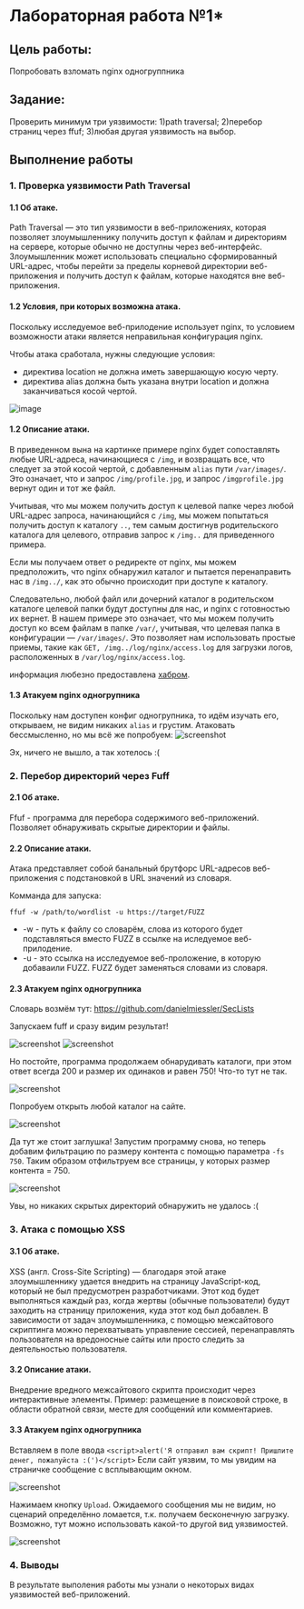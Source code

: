 # Лабораторная работа №1* 

## Цель работы:
Попробовать взломать nginx одногруппника

## Задание:
Проверить минимум три уязвимости:
1)path traversal;
2)перебор страниц через ffuf;
3)любая другая уязвимость на выбор.

## Выполнение работы

### 1. Проверка уязвимости Path Traversal

#### 1.1 Об атаке.
Path Traversal — это тип уязвимости в веб-приложениях, которая позволяет злоумышленнику получить доступ к файлам и директориям на сервере, которые обычно не доступны через веб-интерфейс.
Злоумышленник может использовать специально сформированный URL-адрес, чтобы перейти за пределы корневой директории веб-приложения и получить доступ к файлам, которые находятся вне веб-приложения.

#### 1.2 Условия, при которых возможна атака.
Поскольку исследуемое веб-прилодение использует nginx, то условием возможности атаки является неправильная конфигурация nginx.

Чтобы атака сработала, нужны следующие условия:
- директива location не должна иметь завершающую косую черту.
- директива alias должна быть указана внутри location и должна заканчиваться косой чертой.

![image](img/nginx_path_traversal_vulnerability.png)
 
#### 1.2 Описание атаки.
В приведенном вына на картинке примере nginx будет сопоставлять любые URL-адреса, начинающиеся с `/img`, и возвращать все, что следует за этой косой чертой, с добавленным `alias` пути `/var/images/`.
Это означает, что и запрос `/img/profile.jpg`, и запрос `/imgprofile.jpg` вернут один и тот же файл.

Учитывая, что мы можем получить доступ к целевой папке через любой URL-адрес запроса, начинающийся с `/img`,
мы можем попытаться получить доступ к каталогу `..`, тем самым достигнув родительского каталога для целевого, отправив запрос к `/img..` для приведенного примера.

Если мы получаем ответ о редиректе от nginx, мы можем предположить, что nginx обнаружил каталог и пытается перенаправить нас в `/img../`, как это обычно происходит при доступе к каталогу.

Следовательно, любой файл или дочерний каталог в родительском каталоге целевой папки будут доступны для нас, и nginx с готовностью их вернет.
В нашем примере это означает, что мы можем получить доступ ко всем файлам в папке `/var/`, учитывая, что целевая папка в конфигурации — `/var/images/`.
Это позволяет нам использовать простые приемы, такие как `GET, /img../log/nginx/access.log` для загрузки логов, расположенных в `/var/log/nginx/access.log`.

информация любезно предоставлена [хабром](https://habr.com/ru/articles/745718/).

#### 1.3 Атакуем nginx одногрупника
Поскольку нам доступен конфиг одногрупника, то идём изучать его, открываем, не видим никаких `alias` и грустим. Атаковать бессмысленно, но мы всё же попробуем: 
![screenshot](img/Screenshot_5.png)

Эх, ничего не вышло, а так хотелось :(

### 2. Перебор директорий через Fuff

#### 2.1 Об атаке.
Ffuf - программа для перебора содержимого веб-приложений. Позволяет обнаруживать скрытые директории и файлы. 

#### 2.2 Описание атаки.
Атака представляет собой банальный брутфорс URL-адресов веб-приложения с подстановкой в URL значений из словаря.

Комманда для запуска:

```
ffuf -w /path/to/wordlist -u https://target/FUZZ
``` 

- -w - путь к файлу со словарём, слова из которого будет подставляться вместо FUZZ в ссылке на иследуемое веб-прилодение.
- -u - это ссылка на исследуемое веб-проложение, в которую добаваили FUZZ. FUZZ будет заменяться словами из словаря.

#### 2.3 Атакуем nginx одногрупника
Словарь возмём тут: https://github.com/danielmiessler/SecLists

Запускаем fuff и сразу видим результат!

![screenshot](img/Screenshot_1.png)
![screenshot](img/Screenshot_3.png)

Но постойте, программа продолжаем обнарудивать каталоги, при этом ответ всегда 200 и размер их одинаков и равен 750!
Что-то тут не так.

![screenshot](img/hmm.jpg)

Попробуем открыть любой каталог на сайте. 

![screenshot](img/Screenshot_2.png)

Да тут же стоит заглушка!
Запустим программу снова, но теперь добавим фильтрацию по размеру контента с помощью параметра `-fs 750`. Таким образом отфильтруем все страницы, у которых размер контента = 750.

![screenshot](img/Screenshot_4.png)

Увы, но никаких скрытых директорий обнаружить не удалось :(


### 3. Атака с помощью XSS

#### 3.1 Об атаке.
XSS (англ. Cross-Site Scripting) — благодаря этой атаке злоумышленнику удается внедрить на страницу JavaScript-код, который не был предусмотрен разработчиками. Этот код будет выполняться каждый раз, когда жертвы (обычные пользователи) будут заходить на страницу приложения, куда этот код был добавлен. 
В зависимости от задач злоумышленника, с помощью межсайтового скриптинга можно перехватывать управление сессией, перенаправлять пользователя на вредоносные сайты или просто следить за деятельностью пользователя.

#### 3.2 Описание атаки.
Внедрение вредного межсайтового скрипта происходит через интерактивные элементы. Пример: размещение в поисковой строке, в области обратной связи, месте для сообщений или комментариев.

#### 3.3 Атакуем nginx одногрупника
Вставляем в поле ввода `<script>alert('Я отправил вам скрипт! Пришлите денег, пожалуйста :(')</script>`
Если сайт уязвим, то мы увидим на страничке сообщение с всплывающим окном.

![screenshot](img/Screenshot_6.png)

Нажимаем кнопку `Upload`. Ожидаемого сообщения мы не видим, но сценарий определённо ломается, т.к. получаем бесконечную загрузку. Возможно, тут можно использовать какой-то другой вид уязвимостей.

![screenshot](img/Screenshot_7.png)

### 4. Выводы

В результате выполения работы мы узнали о некоторых видах уязвимостей веб-приложений.




